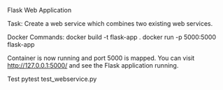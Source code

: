 Flask Web Application

Task:
Create a web service which combines two existing web services.

Docker Commands:
docker build -t flask-app .
docker run -p 5000:5000 flask-app

Container is now running and port 5000 is mapped.
You can visit http://127.0.0.1:5000/ and see the Flask application 
running.

Test
pytest test_webservice.py
